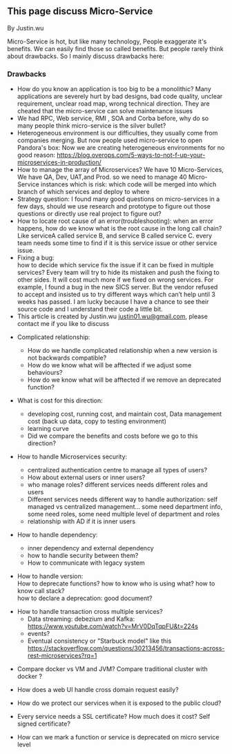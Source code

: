 ## This page discuss Micro-Service
By Justin.wu  

Micro-Service is hot, but like many technology, People exaggerate it's benefits.
We can easily find those so called benefits. But people rarely think about drawbacks.
So I mainly discuss drawbacks here: 

### Drawbacks

- How do you know an application is too big to be a monolithic? 
  Many applications are severely hurt by bad designs, bad code quality, unclear requirement, unclear road map, wrong technical direction. 
  They are cheated that the micro-service can solve maintenance issues
- We had RPC, Web service, RMI , SOA and Corba before, why do so many people think micro-service is the silver bullet?
- Heterogeneous environment is our difficulties, they usually come from companies merging. 
   But now people used micro-service to open Pandora's box: 
   Now we are creating heterogeneous environments for no good reason:
   https://blog.overops.com/5-ways-to-not-f-up-your-microservices-in-production/
- How to manage the array of Microservices?
   We have 10 Micro-Services, We have QA, Dev, UAT,and Prod. 
   so we need to manage 40 Micro-Service instances which is risk: 
   which code will be merged into which branch of which services and deploy to where
- Strategy question: 
   I found many good questions on micro-services in a few days, 
   should we use research and prototype to figure out those questions or directly use real project to figure out?
- How to locate root cause of an error(troubleshooting):
   when an error happens, how do we know what is the root cause in the long call chain? 
   Like serviceA called service B, and service B called service C. 
   every team needs some time to find if it is this service issue or other service issue.
- Fixing a bug:  
  how to decide which service fix the issue if it can be fixed in multiple services? 
  Every team will try to  hide its mistaken and push the fixing to other sides. 
  It will cost much more if we fixed on wrong services.
  For example, I found a bug in the new SICS server. 
  But the vendor refused to accept and insisted us to try different ways which can’t help until 3 weeks has passed. 
  I am lucky because I have a chance to see their source code and I understand their code a little bit.
- This article is created by Justin.wu justin01.wu@gmail.com, please contact me if you like to discuss  
* Complicated relationship: 
  * How do we handle complicated relationship when a new version is not backwards compatible?
  * How do we know what will be afftected if we adjust some behaviours?
  * How do we know what will be afftected if we remove an deprecated function?
* What is cost for this direction:
    * developing cost, running cost, and maintain cost, Data management cost (back up data, copy to testing environment)
    * learning curve
    * Did we compare the benefits and costs before we go to this direction?

* How to handle Microservices security:
    * centralized authentication centre to manage all types of users?
    * How about external users or inner users?
    * who manage roles? different services needs different roles and users
    * Different services needs different way to handle authorization: self managed vs centralized management...
       some need department info, some need roles, some need multiple level of department and roles
	* relationship with AD if it is inner users    

* How to handle dependency:
  * inner dependency and external dependency
  * how to handle security between them?
  *  How to communicate with legacy system     
  
- How to handle version:     
   How to deprecate functions?
    how to know who is using what?
    how to know call stack?    
    how to declare a deprecation: good document?   
*  How to handle transaction cross multiple services?
	* Data streaming: debezium and Kafka:  https://www.youtube.com/watch?v=MrV0DqTqpFU&t=224s
	* events? 
	* Eventual consistency  or "Starbuck model" like this https://stackoverflow.com/questions/30213456/transactions-across-rest-microservices?rq=1
- Compare docker vs VM and JVM? Compare traditional cluster with docker ?
- How does a web UI handle cross domain request easily?
- How do we protect our services when it is exposed to the public cloud?
- Every service needs a SSL certificate? How much does it cost? Self signed certificate?

- How can we mark a function or service is deprecated on micro service level


